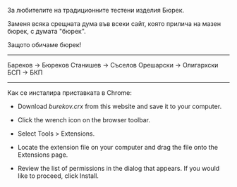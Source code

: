 За любителите на традиционните тестени изделия Бюрек.

Заменя всяка срещната дума във всеки сайт, която прилича на мазен бюрек, с думата "бюрек".

Защото обичаме бюрек!

---

Бареков -> Бюреков
Станишев -> Съселов
Орешарски -> Олигархски
БСП -> БКП

---

Как се инсталира приставката в Chrome:

* Download  *burekov.crx*  from this website and save it to your computer.

* Click the wrench icon on the browser toolbar.

* Select Tools > Extensions.

* Locate the extension file on your computer and drag the file onto the Extensions page.

* Review the list of permissions in the dialog that appears. If you would like to proceed, click Install.
